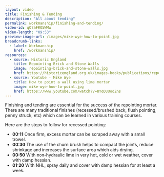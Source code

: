 ```yaml
---
layout: video
title: Finishing & Tending
description: "All about tending"
permalink: workmanship/finishing-and-tending/
video-id: qO7aFRO5WMw
video-length: "09:53"
preview-image-url: /images/mike-wye-how-to-point.jpg
breadcrumb-links: 
  - label: Workmanship
    href: /workmanship/
resources:
  - source: Historic England
    title: Repointing Brick and Stone Walls
    image: repointing-brick-and-stone-walls.jpg
    href: https://historicengland.org.uk/images-books/publications/repointing-brick-and-stone-walls/
  - source: Youtube - Mike Wye
    title: How to point a wall using lime mortar
    image: mike-wye-how-to-point.jpg
    href: https://www.youtube.com/watch?v=8YoDUUooZns
---
```


Finishing and tending are essential for the success of the repointing mortar. There are many traditional finishes (recessed/brushed back, flush pointing, penny struck, etc) which can be learned in various training courses.

Here are the steps to follow for recessed pointing:

* **00:11** Once firm, excess mortar can be scraped away with a small trowel.
* **00:30** The use of the churn brush helps to compact the joints, reduce shrinkage and increases the surface area which aids drying.
* **00:50** With non-hydraulic lime in very hot, cold or wet weather, cover with damp hessian.
* **01:20** With NHL, spray daily and cover with damp hessian for at least a week.
